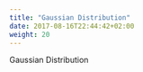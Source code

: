 ```yaml
---
title: "Gaussian Distribution"
date: 2017-08-16T22:44:42+02:00
weight: 20
---
```


Gaussian Distribution